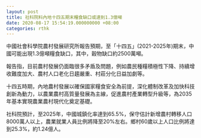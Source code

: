 ```yaml
---
layout: post
title: 社科院料內地十四五期末糧食缺口或達到1.3億噸
date: 2020-08-17 15:54:19.000000000 +08:00
categories: rthk
---
```


中國社會科學院農村發展研究所報告預期，至「十四五」(2021-2025年)期末，中國可能出現1.3億噸糧食缺口，其中，穀物缺口約2500萬噸。

報告指，目前農村發展仍面臨很多矛盾及問題，例如農民種糧積極性下降、持續增收難度加大、農村人口老化日趨嚴重、村莊分化日益加劇等。

十四五時期，內地農村發展以確保國家糧食安全為前提，深化體制改革及加快科技創新為動力，以農業農村高質量發展為主線，促進農村產業轉型升級等，為2035年基本實現農業農村現代化奠定基礎。

社科院預計，至2025年，中國城鎮化率達到65.5%，保守估計新增農村轉移人口8000萬人以上，農業就業人員比例將降至20%左右。鄉村60歲以上人口比例將達到25.3%，約1.24億人。
